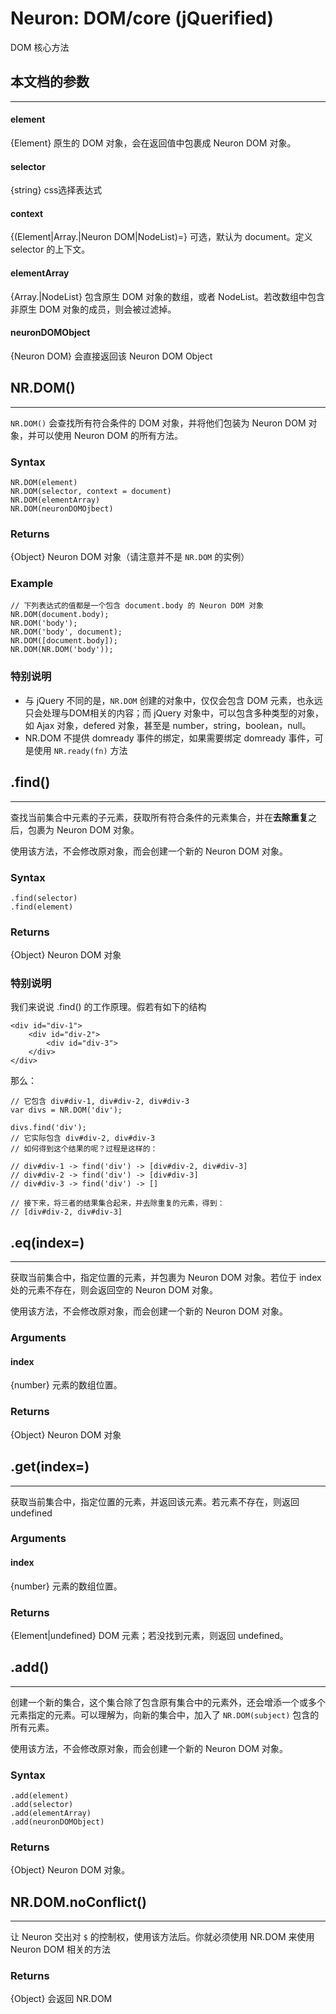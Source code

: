 Neuron: DOM/core (jQuerified)
====
DOM 核心方法

本文档的参数
----
****

#### element
{Element} 原生的 DOM 对象，会在返回值中包裹成 Neuron DOM 对象。

#### selector
{string} css选择表达式

#### context
{(Element|Array.<Element>|Neuron DOM|NodeList)=} 可选，默认为 document。定义 selector 的上下文。

#### elementArray
{Array.<Element>|NodeList} 包含原生 DOM 对象的数组，或者 NodeList。若改数组中包含非原生 DOM 对象的成员，则会被过滤掉。

#### neuronDOMObject
{Neuron DOM} 会直接返回该 Neuron DOM Object


NR.DOM()
----
****
`NR.DOM()` 会查找所有符合条件的 DOM 对象，并将他们包装为 Neuron DOM 对象，并可以使用 Neuron DOM 的所有方法。


### Syntax
	
	NR.DOM(element)
	NR.DOM(selector, context = document)
	NR.DOM(elementArray)
	NR.DOM(neuronDOMOjbect)


### Returns
{Object} Neuron DOM 对象（请注意并不是 `NR.DOM` 的实例）

### Example

	// 下列表达式的值都是一个包含 document.body 的 Neuron DOM 对象
	NR.DOM(document.body);
	NR.DOM('body');
	NR.DOM('body', document);
	NR.DOM([document.body]);
	NR.DOM(NR.DOM('body'));
	
### 特别说明
- 与 jQuery 不同的是，`NR.DOM` 创建的对象中，仅仅会包含 DOM 元素，也永远只会处理与DOM相关的内容；而 jQuery 对象中，可以包含多种类型的对象，如 Ajax 对象，defered 对象，甚至是 number，string，boolean，null。
- NR.DOM 不提供 domready 事件的绑定，如果需要绑定 domready 事件，可是使用 `NR.ready(fn)` 方法


.find()
----
****
查找当前集合中元素的子元素，获取所有符合条件的元素集合，并在**去除重复**之后，包裹为 Neuron DOM 对象。

使用该方法，不会修改原对象，而会创建一个新的 Neuron DOM 对象。

### Syntax
	.find(selector)
	.find(element)

### Returns
{Object} Neuron DOM 对象

### 特别说明
我们来说说 .find() 的工作原理。假若有如下的结构

	<div id="div-1">
		<div id="div-2">
			<div id="div-3">
		</div>
	</div>
	
那么：

	// 它包含 div#div-1, div#div-2, div#div-3
	var divs = NR.DOM('div'); 
	
	divs.find('div');
	// 它实际包含 div#div-2, div#div-3
	// 如何得到这个结果的呢？过程是这样的：
	
	// div#div-1 -> find('div') -> [div#div-2, div#div-3]
	// div#div-2 -> find('div') -> [div#div-3]
	// div#div-3 -> find('div') -> []
	
	// 接下来，将三者的结果集合起来，并去除重复的元素，得到：
	// [div#div-2, div#div-3]
	

.eq(index=)
----
****
获取当前集合中，指定位置的元素，并包裹为 Neuron DOM 对象。若位于 index 处的元素不存在，则会返回空的 Neuron DOM 对象。

使用该方法，不会修改原对象，而会创建一个新的 Neuron DOM 对象。

### Arguments
#### index
{number} 元素的数组位置。

### Returns
{Object} Neuron DOM 对象

.get(index=)
----
****
获取当前集合中，指定位置的元素，并返回该元素。若元素不存在，则返回 undefined

### Arguments
#### index
{number} 元素的数组位置。

### Returns
{Element|undefined} DOM 元素；若没找到元素，则返回 undefined。


.add()
----
****
创建一个新的集合，这个集合除了包含原有集合中的元素外，还会增添一个或多个元素指定的元素。可以理解为，向新的集合中，加入了 `NR.DOM(subject)` 包含的所有元素。

使用该方法，不会修改原对象，而会创建一个新的 Neuron DOM 对象。

### Syntax

	.add(element)
	.add(selector)
	.add(elementArray)
	.add(neuronDOMObject)

### Returns
{Object} Neuron DOM 对象。

NR.DOM.noConflict()
----
****
让 Neuron 交出对 `$` 的控制权，使用该方法后。你就必须使用 NR.DOM 来使用 Neuron DOM 相关的方法

### Returns
{Object} 会返回 NR.DOM